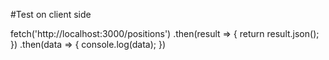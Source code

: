 #Test on client side

fetch('http://localhost:3000/positions')
.then(result => {
return result.json();
})
.then(data => {
console.log(data);
})
